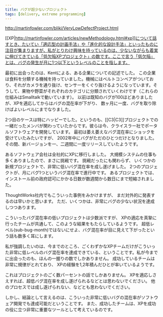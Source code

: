 ```yaml
---
title: バグが超少ないプロジェクト
tags: [delivery, extreme programming]
---
```


http://martinfowler.com/bliki/VeryLowDefectProject.html

[[XP|http://martinfowler.com/articles/newMethodology.html#xp]]について話すとき、たいてい「適応型の計画手法」や「進化的な設計手法」といったものに注目が集まりますが、私がとりわけ興味を持っているのは、少ないながらも着実に伸びてきている「低欠陥XPプロジェクト」の数です。ここで言う「低欠陥」とは、バグの発生が月に1つ以下というレベルのことを指します。

最初に出会ったのは、Kentによる、ある企業についての記述でした。
この企業は食料を分類する機械を持っていました。機械にはベルトコンベアがついており、それがカメラを通り抜け、センサーをくぐり抜けるようになっています。そうして、果物や野菜がそれぞれのカテゴリに分類されていくわけです（これらの仕組みはSmalltalkで動いています）。
以前は既知のバグが100ほどありましたが、XPを適応してからはバグの混在率が下がり、
数ヶ月に一度、バグを取り除けばよいレベルにまでなりました。

2つ目のケースは特にハッピーでした。というのも、[[C3|C3]]プロジェクトでの一緒だったメンバが関わっていたからです。彼らは今、クライスラー社でポータルソフトウェアを開発しています。
最初は萎え萎えなバグ混在率にショックを受けていたみたいですが、
2002年中にバグがただのひとつだけとなりました。
その間、新バージョンを一、二週間に一度リリースしていたようです。

あるソフトウェア会社は全社的にXPに移行しました。
大規模システムの仕事も多くありましたので、まさに挑戦です。
挑戦だったにも関わらず、
いくつかの新規プロジェクトで、非常に低いバグ混在率を成し遂げました。
2つのプロジェクトが、月にバグ1つというバグ混在率で進行中です。
あるプロジェクトでは、インストール前の政府認可にかかる日数が数週間から数日にまで短縮されました。

ThoughtWorks社内でもこういった事例をみかけますが、
まだ対外的に発表するのは早いかと思います。
ただ、いくつかは、非常にバグの少ない状況を達成しつつあります。

こういったバグ混在率の低いプロジェクトは少数派ですが、
XPの適応を真摯に行ったチームが共通して、このような結果をもたらしているようです。
超低レベル(sub-bug-month)ではないにせよ、バグ混在率が目に見えて下がったという話も数多く耳にします。

私が強調したいのは、今までのところ、ごくわずかなXPチームだけがこういった非常に低レベルのバグ混在率を達成できている、ということです。私が今までに出会ったのも、ほんの一握りの数でしかありません。
成功しているチームは非常に規律がとれており、
XPの経験を1,2年積んだひとが率いているようです。

これはプロジェクトのごく数パーセントの話でしかありません。
XPを適応しさえすれば、超低バグ混在率を成し遂げられるなどとは思わないでください。
他のプロセスでは成し遂げられない、などとも思わないでください。

しかし、結論として言えるのは、こういった非常に低いバグの混在率がソフトウェア開発でも達成可能だということです。
また、成功したチームは、XPを成功の役に立つ非常に重要なツールとして考えているのです。
